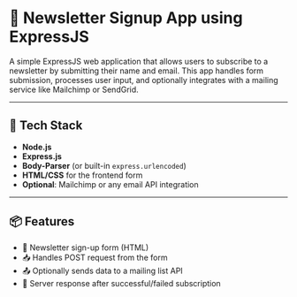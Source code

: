 # 📰 Newsletter Signup App using ExpressJS

A simple ExpressJS web application that allows users to subscribe to a newsletter by submitting their name and email. This app handles form submission, processes user input, and optionally integrates with a mailing service like Mailchimp or SendGrid.

---

## 🚀 Tech Stack

- **Node.js**
- **Express.js**
- **Body-Parser** (or built-in `express.urlencoded`)
- **HTML/CSS** for the frontend form
- **Optional**: Mailchimp or any email API integration

---

## 📦 Features

- 📄 Newsletter sign-up form (HTML)
- 📥 Handles POST request from the form
- 📤 Optionally sends data to a mailing list API
- 🧾 Server response after successful/failed subscription

